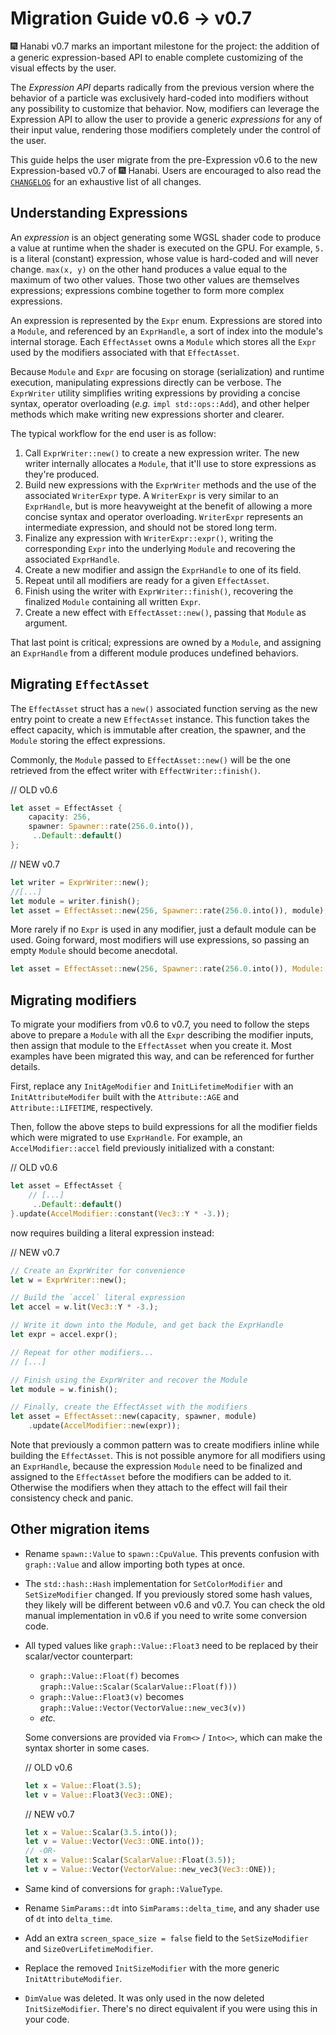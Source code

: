 # Migration Guide v0.6 -> v0.7

🎆 Hanabi v0.7 marks an important milestone for the project: the addition of a generic expression-based API to enable complete customizing of the visual effects by the user.

The _Expression API_ departs radically from the previous version where the behavior of a particle was exclusively hard-coded into modifiers without any possibility to customize that behavior. Now, modifiers can leverage the Expression API to allow the user to provide a generic _expressions_ for any of their input value, rendering those modifiers completely under the control of the user.

This guide helps the user migrate from the pre-Expression v0.6 to the new Expression-based v0.7 of 🎆 Hanabi. Users are encouraged to also read the [`CHANGELOG`](../CHANGELOG.md) for an exhaustive list of all changes.

## Understanding Expressions

An _expression_ is an object generating some WGSL shader code to produce a value at runtime when the shader is executed on the GPU. For example, `5.` is a literal (constant) expression, whose value is hard-coded and will never change. `max(x, y)` on the other hand produces a value equal to the maximum of two other values. Those two other values are themselves expressions; expressions combine together to form more complex expressions.

An expression is represented by the `Expr` enum. Expressions are stored into a `Module`, and referenced by an `ExprHandle`, a sort of index into the module's internal storage. Each `EffectAsset` owns a `Module` which stores all the `Expr` used by the modifiers associated with that `EffectAsset`.

Because `Module` and `Expr` are focusing on storage (serialization) and runtime execution, manipulating expressions directly can be verbose. The `ExprWriter` utility simplifies writing expressions by providing a concise syntax, operator overloading (_e.g._ `impl std::ops::Add`), and other helper methods which make writing new expressions shorter and clearer.

The typical workflow for the end user is as follow:

1. Call `ExprWriter::new()` to create a new expression writer. The new writer internally allocates a `Module`, that it'll use to store expressions as they're produced.
1. Build new expressions with the `ExprWriter` methods and the use of the associated `WriterExpr` type. A `WriterExpr` is very similar to an `ExprHandle`, but is more heavyweight at the benefit of allowing a more concise syntax and operator overloading. `WriterExpr` represents an intermediate expression, and should not be stored long term.
1. Finalize any expression with `WriterExpr::expr()`, writing the corresponding `Expr` into the underlying `Module` and recovering the associated `ExprHandle`.
1. Create a new modifier and assign the `ExprHandle` to one of its field.
1. Repeat until all modifiers are ready for a given `EffectAsset`.
1. Finish using the writer with `ExprWriter::finish()`, recovering the finalized `Module` containing all written `Expr`.
1. Create a new effect with `EffectAsset::new()`, passing that `Module` as argument.

That last point is critical; expressions are owned by a `Module`, and assigning an `ExprHandle` from a different module produces undefined behaviors.

## Migrating `EffectAsset`

The `EffectAsset` struct has a `new()` associated function serving as the new entry point to create a new `EffectAsset` instance. This function takes the effect capacity, which is immutable after creation, the spawner, and the `Module` storing the effect expressions.

Commonly, the `Module` passed to `EffectAsset::new()` will be the one retrieved from the effect writer with `EffectWriter::finish()`.

// OLD v0.6

```rust
let asset = EffectAsset {
    capacity: 256,
    spawner: Spawner::rate(256.0.into()),
     ..Default::default()
};
```

// NEW v0.7

```rust
let writer = ExprWriter::new();
//[...]
let module = writer.finish();
let asset = EffectAsset::new(256, Spawner::rate(256.0.into()), module);
```

More rarely if no `Expr` is used in any modifier, just a default module can be used. Going forward, most modifiers will use expressions, so passing an empty `Module` should become anecdotal.

```rust
let asset = EffectAsset::new(256, Spawner::rate(256.0.into()), Module::default());
```

## Migrating modifiers

To migrate your modifiers from v0.6 to v0.7, you need to follow the steps above to prepare a `Module` with all the `Expr` describing the modifier inputs, then assign that module to the `EffectAsset` when you create it. Most examples have been migrated this way, and can be referenced for further details.

First, replace any `InitAgeModifier` and `InitLifetimeModifier` with an `InitAttributeModifer` built with the `Attribute::AGE` and `Attribute::LIFETIME`, respectively.

Then, follow the above steps to build expressions for all the modifier fields which were migrated to use `ExprHandle`. For example, an `AccelModifier::accel` field previously initialized with a constant:

// OLD v0.6

```rust
let asset = EffectAsset {
    // [...]
     ..Default::default()
}.update(AccelModifier::constant(Vec3::Y * -3.));
```

now requires building a literal expression instead:

// NEW v0.7

```rust
// Create an ExprWriter for convenience
let w = ExprWriter::new();

// Build the `accel` literal expression
let accel = w.lit(Vec3::Y * -3.);

// Write it down into the Module, and get back the ExprHandle
let expr = accel.expr();

// Repeat for other modifiers...
// [...]

// Finish using the ExprWriter and recover the Module
let module = w.finish();

// Finally, create the EffectAsset with the modifiers
let asset = EffectAsset::new(capacity, spawner, module)
    .update(AccelModifier::new(expr));
```

Note that previously a common pattern was to create modifiers inline while building the `EffectAsset`. This is not possible anymore for all modifiers using an `ExprHandle`, because the expression `Module` need to be finalized and assigned to the `EffectAsset` before the modifiers can be added to it. Otherwise the modifiers when they attach to the effect will fail their consistency check and panic.

## Other migration items

- Rename `spawn::Value` to `spawn::CpuValue`. This prevents confusion with `graph::Value` and allow importing both types at once.

- The `std::hash::Hash` implementation for `SetColorModifier` and `SetSizeModifier` changed. If you previously stored some hash values, they likely will be different between v0.6 and v0.7. You can check the old manual implementation in v0.6 if you need to write some conversion code.

- All typed values like `graph::Value::Float3` need to be replaced by their scalar/vector counterpart:
  - `graph::Value::Float(f)` becomes `graph::Value::Scalar(ScalarValue::Float(f)))`
  - `graph::Value::Float3(v)` becomes `graph::Value::Vector(VectorValue::new_vec3(v))`
  - _etc._
  
  Some conversions are provided via `From<>` /  `Into<>`, which can make the syntax shorter in some cases.

  // OLD v0.6

  ```rust
  let x = Value::Float(3.5);
  let v = Value::Float3(Vec3::ONE);
  ```

  // NEW v0.7

  ```rust
  let x = Value::Scalar(3.5.into());
  let v = Value::Vector(Vec3::ONE.into());
  // -OR-
  let x = Value::Scalar(ScalarValue::Float(3.5));
  let v = Value::Vector(VectorValue::new_vec3(Vec3::ONE));
  ```

- Same kind of conversions for `graph::ValueType`.

- Rename `SimParams::dt` into `SimParams::delta_time`, and any shader use of `dt` into `delta_time`.

- Add an extra `screen_space_size = false` field to the `SetSizeModifier` and `SizeOverLifetimeModifier`.

- Replace the removed `InitSizeModifier` with the more generic `InitAttributeModifier`.

- `DimValue` was deleted. It was only used in the now deleted `InitSizeModifier`. There's no direct equivalent if you were using this in your code.
